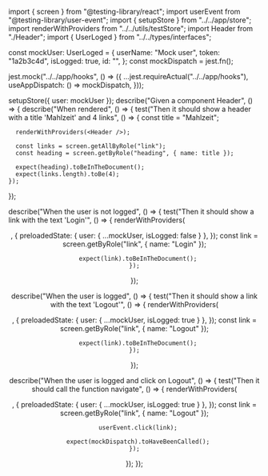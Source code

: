 import { screen } from "@testing-library/react";
import userEvent from "@testing-library/user-event";
import { setupStore } from "../../app/store";
import renderWithProviders from "../../utils/testStore";
import Header from "./Header";
import { UserLoged } from "../../types/interfaces";

const mockUser: UserLoged = {
  userName: "Mock user",
  token: "1a2b3c4d",
  isLogged: true,
  id: "",
};
const mockDispatch = jest.fn();

jest.mock("../../app/hooks", () => ({
  ...jest.requireActual("../../app/hooks"),
  useAppDispatch: () => mockDispatch,
}));

setupStore({ user: mockUser });
describe("Given a component Header", () => {
  describe("When rendered", () => {
    test("Then it should show a header with a title 'Mahlzeit' and 4 links", () => {
      const title = "Mahlzeit";

      renderWithProviders(<Header />);

      const links = screen.getAllByRole("link");
      const heading = screen.getByRole("heading", { name: title });

      expect(heading).toBeInTheDocument();
      expect(links.length).toBe(4);
    });
  });

  describe("When the user is not logged", () => {
    test("Then it should show a link with the text 'Login'", () => {
      renderWithProviders(<Header />, {
        preloadedState: { user: { ...mockUser, isLogged: false } },
      });
      const link = screen.getByRole("link", { name: "Login" });

      expect(link).toBeInTheDocument();
    });
  });

  describe("When the user is logged", () => {
    test("Then it should show a link with the text 'Logout'", () => {
      renderWithProviders(<Header />, {
        preloadedState: { user: { ...mockUser, isLogged: true } },
      });
      const link = screen.getByRole("link", { name: "Logout" });

      expect(link).toBeInTheDocument();
    });
  });

  describe("When the user is logged and click on Logout", () => {
    test("Then it should call the function navigate", () => {
      renderWithProviders(<Header />, {
        preloadedState: { user: { ...mockUser, isLogged: true } },
      });
      const link = screen.getByRole("link", { name: "Logout" });

      userEvent.click(link);

      expect(mockDispatch).toHaveBeenCalled();
    });
  });
});
